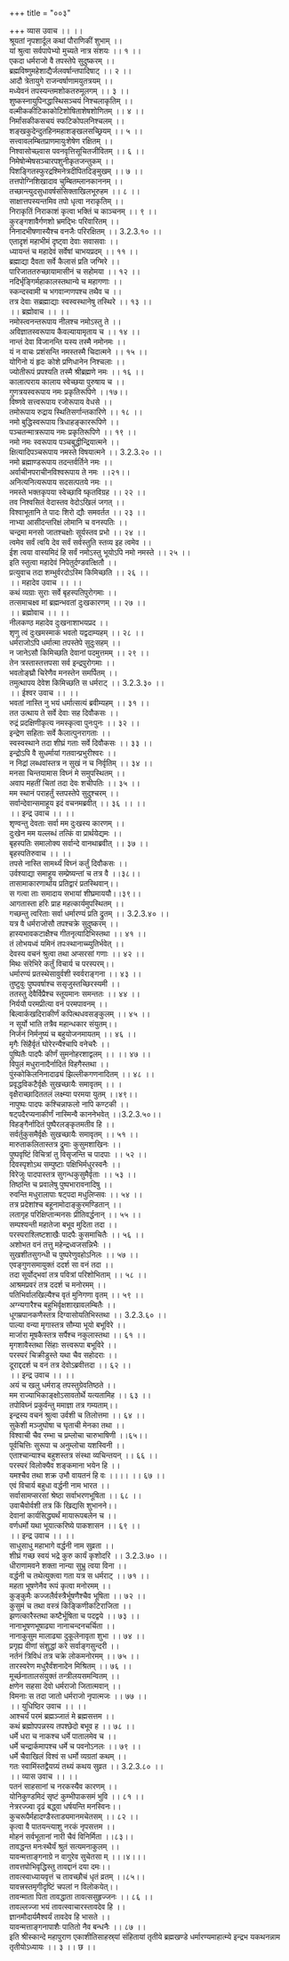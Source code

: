 +++
title = "००३"

+++
व्यास उवाच ।। ।।  
श्रूयतां नृपशार्दूल कथां पौराणिकीं शुभाम् ।।  
यां श्रुत्वा सर्वपापेभ्यो मुच्यते नात्र संशयः ।। १ ।।  
एकदा धर्मराजो वै तपस्तेपे सुदुष्करम् ।।  
ब्रह्मविष्णुमहेशाद्यैर्जलवर्षान्तपादिषाट् ।। २ ।।  
आदौ त्रेतायुगे राजन्वर्षाणामयुतत्रयम् ।।  
मध्येवनं तपस्यन्तमशोकतरुमूलगम् ।। ३ ।।  
शुष्कस्नायुपिनद्धास्थिसञ्चयं निश्चलाकृतिम् ।।  
वल्मीककीटिकाकोटिशोषिताशेषशोणितम् ।। ४ ।।  
निर्मांसकीकसचयं स्फटिकोपलनिश्चलम् ।।  
शङ्खकुदेन्दुतहिनमहाशङ्खलसच्छ्रियम् ।। ५ ।।  
सत्त्वावलम्बितप्राणमायुःशेषेण रक्षितम् ।।  
निश्वासोच्छ्वास पवनवृत्तिसूचितजीवितम् ।। ६ ।।  
निमेषोन्मेषसञ्चारपशुनीकृतजन्तुकम् ।।  
पिशङ्गितस्फुरद्रश्मिनेत्रदीपितदिङ्मुखम् ।। ७ ।।  
तत्तपोग्निशिखादाव चुम्बितम्लानकाननम् ।।  
तच्छान्त्युदसुधावर्षसंसिक्ताखिलभूरुहम ।। ८ ।।  
साक्षात्तपस्यन्तमिव तपो धृत्वा नराकृतिम् ।।  
निराकृतिं निराकाशं कृत्वा भक्तिं च काञ्चनम् ।। ९ ।।  
कुरङ्गशावैर्गणशो भ्रमद्भिः परिवारितम् ।।  
निनादभीषणास्यैश्च वनजैः परिरक्षितम् ।। 3.2.3.१० ।।  
एतादृशं महाभीमं दृष्ट्वा देवाः सवासवाः ।।  
ध्यायन्तं च महादेवं सर्वेषां चाभयप्रदम् ।। ११ ।।  
ब्रह्माद्या दैवता सर्वे कैलासं प्रति जग्मिरे ।।  
पारिजाततरुच्छायामासीनं च सहोमया ।। १२ ।।  
नदिर्भृङ्गिर्महाकालस्तथान्ये च महागणाः ।।  
स्कन्दस्वामी च भगवान्गणपश्च तथैव च ।।  
तत्र देवाः सब्रह्माद्याः स्वस्वस्थानेषु तस्थिरे ।। १३ ।।  
।। ब्रह्मोवाच ।। ।।  
नमोस्त्वनन्तरूपाय नीलश्च नमोऽस्तु ते ।।  
अविज्ञातस्वरूपाय कैवल्यायामृताय च ।। १४ ।।  
नान्तं देवा विजानन्ति यस्य तस्मै नमोनमः ।।  
यं न वाचः प्रशंसन्ति नमस्तस्मै चिदात्मने ।। १५ ।।  
योगिनो यं हृदः कोशे प्रणिधानेन निश्चलाः ।।  
ज्योतीरूपं प्रपश्यति तस्मै श्रीब्रह्मणे नमः ।। १६ ।।  
कालात्पराय कालाय स्वेच्छया पुरुषाय च ।।  
गुणत्रयस्वरूपाय नमः प्रकृतिरूपिणे ।।१७।।  
विष्णवे सत्त्वरूपाय रजोरूपाय वेधसे ।।  
तमोरूपाय रुद्राय स्थितिसर्गान्तकारिणे ।। १८ ।।  
नमो बुद्धिस्वरूपाय त्रिधाहङ्काररूपिणे ।।  
पञ्चतन्मात्ररूपाय नमः प्रकृतिरूपिणे ।। १९ ।।  
नमो नमः स्वरूपाय पञ्चबुद्धीन्द्रियात्मने ।।  
क्षित्यादिपञ्चरूपाय नमस्ते विषयात्मने ।। 3.2.3.२० ।।  
नमो ब्रह्माण्डरूपाय तदन्तर्वर्तिने नमः ।।  
अर्वाचीनपराचीनविश्वरूपाय ते नमः ।।२१।।  
अनित्यनित्यरूपाय सदसत्पतये नमः ।।  
नमस्ते भक्तकृपया स्वेच्छावि ष्कृतविग्रह ।। २२ ।।  
तव निश्वसितं वेदास्तव वेदोऽखिलं जगत् ।।  
विश्वाभूतानि ते पादः शिरो द्यौः समवर्तत ।। २३ ।।  
नाभ्या आसीदन्तरिक्षं लोमानि च वनस्पतिः ।।  
चन्द्रमा मनसो जातश्चक्षोः सूर्यस्तव प्रभो ।। २४ ।।  
त्वमेव सर्वं त्वयि देव सर्वं सर्वस्तुति स्तव्य इह त्वमेव ।।  
ईश त्वया वास्यमिदं हि सर्वं नमोऽस्तु भूयोऽपि नमो नमस्ते ।। २५ ।।  
इति स्तुत्वा महादेवं निपेतुर्दण्डवत्क्षितौ ।।  
प्रत्युवाच तदा शम्भुर्वरदोऽस्मि किमिच्छति ।। २६ ।।  
।। महादेव उवाच ।। ।।  
कथं व्यग्राः सुराः सर्वे बृहस्पतिपुरोगमाः ।।  
तत्समाचक्ष्व मां ब्रह्मन्भवतां दुःखकारणम् ।। २७ ।।  
।। ब्रह्मोवाच ।। ।।  
नीलकण्ठ महादेव दुःखनाशाभयप्रद ।।  
शृणु त्वं दुःखमस्माकं भवतो यद्वदाम्यहम् ।। २८ ।।  
धर्मराजोऽपि धर्मात्मा तपस्तेपे सुदुःसहम् ।।  
न जानेऽसौ किमिच्छति देवानां पदमुत्तमम् ।। २९ ।।  
तेन त्रस्तास्तत्तपसा सर्व इन्द्रपुरोगमाः ।।  
भवतोङ्घ्रौ चिरेणैव मनस्तेन समर्पितम् ।।  
तमुत्थापय देवेश किमिच्छति स धर्मराट् ।। 3.2.3.३० ।।  
।। ईश्वर उवाच ।। ।।  
भवतां नास्ति नु भयं धर्मात्सत्यं ब्रवीम्यहम् ।। ३१ ।।  
तत उत्थाय ते सर्वे देवाः सह दिवौकसः ।।  
रुद्रं प्रदक्षिणीकृत्य नमस्कृत्वा पुनःपुनः ।। ३२ ।।  
इन्द्रेण सहिताः सर्वे कैलात्पुनरागताः ।।  
स्वस्वस्थाने तदा शीघ्रं गताः सर्वे दिवौकसः ।। ३३ ।।  
इन्द्रोऽपि वै सुधर्मायां गतवान्प्रभुरीश्वरः ।।  
न निद्रां लब्धवांस्तत्र न सुखं न च निर्वृतिम् ।। ३४ ।।  
मनसा चिन्तयामास विघ्नं मे समुपस्थितम् ।।  
अवाप महतीं चितां तदा देवः शचीपतिः ।। ३५ ।।  
मम स्थानं पराहर्तुं स्तपस्तेपे सुदुश्चरम् ।।  
सर्वान्देवान्समाहूय इदं वचनमब्रवीत् ।। ३६ ।। ।।  
।। इन्द्र उवाच ।। ।।  
शृण्वन्तु देवताः सर्वा मम दुःखस्य कारणम् ।।  
दुःखेन मम यल्लब्धं तत्किं वा प्रार्थयेद्यमः ।।  
बृहस्पतिः समालोक्य सर्वान्दे वानथाब्रवीत् ।। ३७ ।।  
बृहस्पतिरुवाच ।। ।।  
तपसे नास्ति सामर्थ्यं विघ्नं कर्तुं दिवौकसः ।।  
उर्वश्याद्या समाहूय सम्प्रेष्यन्तां च तत्र वै ।।३८।।  
तासामाकारणार्थाय प्रतिद्वारं प्रतस्थिवान्।।  
स गत्वा ताः समादाय सभायां शीघ्रमाययौ।।३९।।  
आगतास्ता हरिः प्राह महत्कार्यमुपस्थितम् ।।  
गच्छन्तु त्वरिताः सर्वा धर्मारण्यं प्रति द्रुतम् ।। 3.2.3.४० ।।  
यत्र वै धर्मराजोसौ तपश्चक्रे सुदुष्करम् ।।  
हास्यभावकटाक्षैश्च गीतनृत्यादिभिस्तथा ।। ४१ ।।  
तं लोभयध्वं यमिनं तपःस्थानाच्च्युतिर्भवेत् ।।  
देवस्य वचनं श्रुत्वा तथा अप्सरसां गणाः ।। ४२ ।।  
मिथः संरेभिरे कर्तुं विचार्य च परस्परम्।।  
धर्मारण्यं प्रतस्थेसावुर्वशी स्वर्वराङ्गना ।। ४३ ।।  
तुष्टुवुः पुष्पवर्षाश्च ससृजुस्तच्छिरस्यमी ।।  
ततस्तु देवैर्विप्रैश्च स्तूयमानः समन्ततः ।। ४४ ।।  
निर्ययौ परमप्रीत्या वनं परमपावनम् ।।  
बिल्वार्कखदिराकीर्णं कपित्थधवसङ्कुलम् ।। ४५ ।।  
न सूर्यो भाति तत्रैव महान्धकार संयुतम्।।  
निर्जनं निर्मनुष्यं च बहुयोजनमायतम् ।। ४६ ।।  
मृगैः सिंहैर्वृतं घोरेरन्यैश्चापि वनेचरैः ।।  
पुष्पितैः पादपैः कीर्णं सुमनोहरशाद्वलम् ।। ।। ४७ ।।  
विपुलं मधुरानादैर्नादितं विहगैस्तथा ।।  
पुंस्कोकिलनिनादाढ्यं झिल्लीकगणनादितम् ।। ४८ ।।  
प्रवृद्धविकटैर्वृक्षैः सुखच्छायैः समावृतम् ।। ।  
वृक्षैराच्छादिततलं लक्ष्म्या परमया युतम् ।।४९।।  
नापुष्पः पादपः कश्चिन्नाफलो नापि कण्टकी ।।  
षट्पदैरप्यनाकीर्णं नास्मिन्वै काननेभवेत् ।।3.2.3.५०।।  
विहङ्गैर्नादितं पुष्पैरलङ्कृतमतीव हि ।।  
सर्वर्तुकुसमैर्वृक्षैः सुखच्छायैः समावृतम् ।। ५१ ।।  
मारुताकलितास्तत्र द्रुमाः कुसुमशाखिनः ।।  
पुष्पवृष्टिं विचित्रां तु विसृजन्ति च पादपाः ।। ५२ ।।  
दिवस्पृशोऽथ सम्पुष्टाः पक्षिभिर्मधुरस्वनैः ।।  
विरेजुः पादपास्तत्र सुगन्धकुसुमैर्वृताः ।। ५३ ।।  
तिष्ठन्ति च प्रवालेषु पुष्पभारावनादिषु ।।  
रुवन्ति मधुरालापाः षट्पदा मधुलिप्सवः ।। ५४ ।।  
तत्र प्रदेशांश्च बहूनामोदाङ्कुरमण्डितान् ।।  
लतागृह परिक्षिप्तान्मनसः प्रीतिवर्द्धनान् ।। ५५ ।।  
सम्पश्यन्ती महातेजा बभूव मुदिता तदा ।।  
परस्पराश्लिष्टशाखैः पादपैः कुसमाचितैः ।। ५६ ।।  
अशोभत वनं तत्तु महेन्द्रध्वजसन्निभैः ।।  
सुखशीतसुगन्धी च पुष्परेणुवहोऽनिलः ।। ५७ ।।  
एवङ्गुणसमायुक्तं ददर्श सा वनं तदा ।।  
तदा सूर्योद्भवां तत्र पवित्रां परिशोभिताम् ।। ५८ ।।  
आश्रमप्रवरं तत्र ददर्श च मनोरमम् ।।  
पतिभिर्वालखिल्यैश्च वृतं मुनिगणा वृतम् ।। ५९ ।।  
अग्न्यगारैश्च बहुभिर्वृक्षशाखावलम्बितैः ।।  
धूगम्रपानकणैस्तत्र दिग्वासोयतिभिस्तथा ।। 3.2.3.६० ।।  
पाल्या वन्या मृगास्तत्र सौम्या भूयो बभूविरे ।।  
मार्जारा मूषकैस्तत्र सर्पैश्च नकुलास्तथा ।। ६१ ।।  
मृगशावैस्तथा सिंहाः सत्त्वरूपा बभूविरे ।।  
परस्परं चिक्रीडुस्ते यथा चैव सहोदराः ।।  
दूराद्ददर्श च वनं तत्र देवोऽब्रवीत्तदा ।। ६२ ।।  
।। इन्द्र उवाच ।। ।।  
अयं च खलु धर्मराड् तपस्तुग्रेवतिष्ठते ।।  
मम राज्याभिकाङ्क्षोऽसावतोर्थे यत्यतामिह ।। ६३ ।।  
तपोविघ्नं प्रकुर्वन्तु ममाज्ञा तत्र गम्यताम्।।  
इन्द्रस्य वचनं श्रुत्वा उर्वशी च तिलोत्तमा ।। ६४ ।।  
सुकेशी मञ्जुघोषा च घृताची मेनका तथा ।।  
विश्वाची चैव रम्भा च प्रम्लोचा चारुभाषिणी ।।६५।।  
पूर्वचित्तिः सुरूपा च अनुम्लोचा यशस्विनी ।।  
एताश्चान्याश्च बहुशस्तत्र संस्था व्यचिन्तयन् ।। ६६ ।।  
परस्परं विलोक्यैव शङ्कमाना भयेन हि ।।  
यमश्चैव तथा शक्र उभौ वायतनं हि वः ।।।। ।। ६७ ।।  
एवं विचार्य बहुधा वर्द्धनी नाम भारत ।।  
सर्वासामप्सरसां श्रेष्ठा सर्वाभरणभूषिता ।। ६८ ।।  
उवाचैवोर्वशी तत्र किं खिद्यसि शुभानने।।  
देवानां कार्यसिद्ध्यर्थं मायारूपबलेन च ।।  
वर्णधर्मो यथा भूयात्करिष्ये पाकशासन ।। ६९ ।।  
।। इन्द्र उवाच ।। ।।  
साधुसाधु महाभागे वर्द्धनी नाम सुव्रता ।।  
शीघ्रं गच्छ स्वयं भद्रे कुरु कार्यं कृशोदरि ।। 3.2.3.७० ।।  
धीराणामवने शक्ता नान्या सुभ्रु त्वया विना ।।  
वर्द्धनी च तथेत्युक्त्वा गता यत्र स धर्मराट् ।। ७१ ।।  
महता भूषणेनैव रूपं कृत्वा मनोरमम् ।।  
कुङ्कुमैः कज्जलैर्वस्त्रैर्भूषणैश्चैव भूषिता ।। ७२ ।।  
कुसुमं च तथा वस्त्रं किङ्किणीकटिराजिता ।।  
झणत्कारैस्तथा कष्टैर्भूषिता च पदद्वये ।। ७३ ।।  
नानाभूषणभूषाढ्या नानाचन्दनचर्चिता ।।  
नानाकुसुम मालाढ्या दुकूलेनावृता शुभा ।। ७४ ।।  
प्रगृह्य वीणां संशुद्धां करे सर्वाङ्गसुन्दरी ।।  
नर्तनं त्रिविधं तत्र चक्रे लोकमनोरमम् ।। ७५ ।।  
तारस्वरेण मधुरैर्वंशनादेन मिश्रितम् ।। ७६ ।।  
मूर्च्छनातालसंयुक्तं तन्त्रीलयसमन्वितम् ।।  
क्षणेन सहसा देवो धर्मराजो जितात्मवान् ।।  
विमनाः स तदा जातो धर्मराजो नृपात्मजः ।। ७७ ।।  
।। युधिष्ठिर उवाच ।। ।।  
आश्चर्यं परमं ब्रह्मञ्जातं मे ब्रह्मसत्तम ।।  
कथं ब्रह्मोपपन्नस्य तपश्छेदो बभूव ह ।। ७८ ।।  
धर्मे धरा च नाकश्च धर्मे पातालमेव च ।।  
धर्मे चन्द्रार्कमापश्च धर्मे च पवनोऽनलः ।। ७९ ।।  
धर्मे चैवाखिलं विश्वं स धर्मो व्यग्रतां कथम् ।।  
गतः स्वामिंस्तद्वैयग्र्यं तथ्यं कथय सुव्रत ।। 3.2.3.८० ।।  
।। व्यास उवाच ।। ।।  
पतनं साहसानां च नरकस्यैव कारणम् ।।  
योनिकुण्डमिदं सृष्टं कुम्भीपाकसमं भुवि ।। ८१ ।।  
नेत्ररज्ज्वा दृढं बद्ध्वा धर्षयन्ति मनस्विनः।।  
कुचरूपैर्महादण्डैस्ताड्यमानमचेतसम् ।। ८२ ।।  
कृत्वा वै पातयन्त्याशु नरकं नृपसत्तम ।।  
मोहनं सर्वभूतानां नारी चैवं विनिर्मिता ।।८३।।  
तावद्धन्त मनःस्थैर्यं श्रुतं सत्यमनाकुलम् ।।  
यावन्मत्ताङ्गनाग्रे न वागुरेव सुचेतसा म् ।।।४।।।  
तावत्तपोभिवृद्धिस्तु तावद्दानं दया दमः।।  
तावत्स्वाध्यायवृत्तं च तावच्छौचं धृतं व्रतम् ।।८५।।  
यावत्त्रस्तमृगीदृष्टिं चपलां न विलोकयेत्।।  
तावन्माता पिता तावद्धाता तावत्ससुहृज्जनः ।। ८६ ।।  
तावल्लज्जा भयं तावत्स्वाचारस्तावदेव हि ।।  
ज्ञानमौदार्यमैश्वर्यं तावदेव हि भासते ।।  
यावन्मत्ताङ्गनापाशैः पातितो नैव बन्धनैः ।। ८७ ।।  
इति श्रीस्कान्दे महापुराण एकाशीतिसाहस्र्यां संहितायां तृतीये ब्रह्मखण्डे धर्मारण्यमाहात्म्ये इन्द्रभ यकथनन्नाम तृतीयोऽध्यायः ।। ३ ।। छ ।।